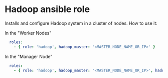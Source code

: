 Hadoop ansible role
=========================

Installs and configure Hadoop system in a cluster of nodes.
How to use it:

In the "Worker Nodes"
```yml
  roles:
    - { role: 'hadoop', hadoop_master: '<MASTER_NODE_NAME_OR_IP>' }
```

In the "Manager Node"
```yml
  roles:
    - { role: 'hadoop', hadoop_master: '<MASTER_NODE_NAME_OR_IP>', hadoop_type_of_node: 'master'}
```
